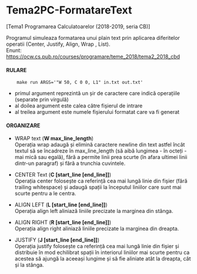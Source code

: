 # Tema2PC-FormatareText
[Tema1 Programarea Calculatoarelor (2018-2019, seria CB)] 

Programul simuleaza formatarea unui plain text prin aplicarea diferitelor operatii (Center, Justify, Align, Wrap , List). <br>
Enunt: https://ocw.cs.pub.ro/courses/programare/teme_2018/tema2_2018_cbd


#### RULARE
        make run ARGS='"W 50, C 0 0, L1" in.txt out.txt'
  - primul argument reprezintă un șir de caractere care indică operațiile (separate prin virgulă)
  - al doilea argument este calea către fișierul de intrare
  - al treilea argument este numele fișierului formatat care va fi generat


#### ORGANIZARE
- WRAP text    (**W max_line_length**) <br>
    Operația wrap adaugă și elimină caractere newline din text astfel încât textul să se încadreze în max_line_length (să aibă lungimea - în octeți - mai mică sau egală), fără a permite linii prea scurte (în afara ultimei linii dintr-un paragraf) și fără a trunchia cuvintele.

- CENTER Text   (**C [start_line [end_line]]**) <br>
    Operația center folosește ca referință cea mai lungă linie din fișier (fără trailing whitespace) și adaugă spații la începutul liniilor care sunt mai scurte pentru a le centra.
  
- ALIGN LEFT    (**L [start_line [end_line]]**) <br>
    Operația align left aliniază liniile precizate la marginea din stânga.

- ALIGN RIGHT   (**R [start_line [end_line]]**) <br>
    Operația align right aliniază liniile precizate la marginea din dreapta.

- JUSTIFY       (**J [start_line [end_line]]**)  <br>
    Operația justify folosește ca referință cea mai lungă linie din fișier și distribuie în mod echilibrat spații în interiorul liniilor mai scurte pentru ca acestea să ajungă la aceeași lungime și să fie aliniate atât la dreapta, cât și la stânga.
